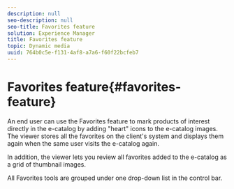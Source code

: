 ```yaml
---
description: null
seo-description: null
seo-title: Favorites feature
solution: Experience Manager
title: Favorites feature
topic: Dynamic media
uuid: 764b0c5e-f131-4af8-a7a6-f60f22bcfeb7
---
```


# Favorites feature{#favorites-feature}

An end user can use the Favorites feature to mark products of interest directly in the e-catalog by adding "heart" icons to the e-catalog images. The viewer stores all the favorites on the client's system and displays them again when the same user visits the e-catalog again.

In addition, the viewer lets you review all favorites added to the e-catalog as a grid of thumbnail images.

All Favorites tools are grouped under one drop-down list in the control bar. 
